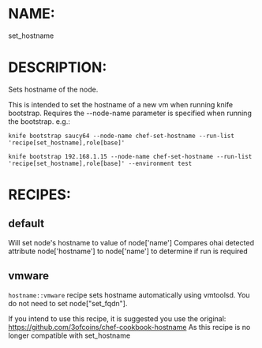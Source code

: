 # NAME:

set_hostname

# DESCRIPTION:

Sets hostname of the node. 

This is intended to set the hostname of a new vm when running knife bootstrap. 
Requires the --node-name parameter is specified when running the bootstrap. e.g.:

    knife bootstrap saucy64 --node-name chef-set-hostname --run-list 'recipe[set_hostname],role[base]' 

    knife bootstrap 192.168.1.15 --node-name chef-set-hostname --run-list 'recipe[set_hostname],role[base]' --environment test

# RECIPES:

## default

Will set node's hostname to value of node['name']
Compares ohai detected attribute node['hostname'] to node['name'] to determine if run is required

## vmware

`hostname::vmware` recipe sets hostname automatically using vmtoolsd.
You do not need to set node["set_fqdn"].

If you intend to use this recipe, it is suggested you use the original: https://github.com/3ofcoins/chef-cookbook-hostname
As this recipe is no longer compatible with set_hostname
